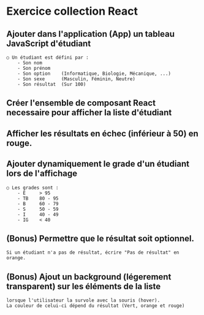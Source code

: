 # Exercice collection React

## Ajouter dans l'application (App) un tableau JavaScript d'étudiant
	○ Un étudiant est défini par :
		- Son nom
		- Son prénom
		- Son option 	(Informatique, Biologie, Mécanique, ...)
		- Son sexe  	(Masculin, Féminin, Neutre)
		- Son résultat	(Sur 100)

## Créer l'ensemble de composant React necessaire pour afficher la liste d'étudiant

## Afficher les résultats en échec (inférieur à 50) en rouge.

## Ajouter dynamiquement le grade d'un étudiant lors de l'affichage
	○ Les grades sont :
		- E 	> 95
		- TB 	80 - 95
		- B 	60 - 79
		- S 	50 - 59
		- I 	40 - 49
		- IG 	< 40

## (Bonus) Permettre que le résultat soit optionnel.
    Si un étudiant n'a pas de résultat, écrire "Pas de résultat" en orange.

## (Bonus) Ajout un background (légerement transparent) sur les éléments de la liste 
    lorsque l'utilisateur la survole avec la souris (hover).
    La couleur de celui-ci dépend du résultat (Vert, orange et rouge)